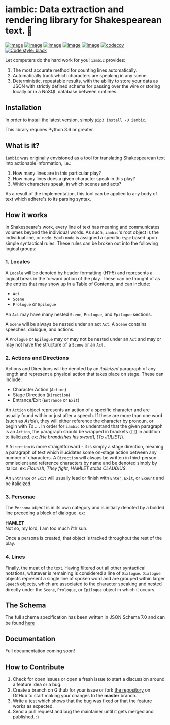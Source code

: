 iambic: Data extraction and rendering library for Shakespearean text. :scroll: 
==============================================================================
[![image](https://img.shields.io/pypi/v/iambic.svg)](https://pypi.org/project/iambic/)
[![image](https://img.shields.io/pypi/l/iambic.svg)](https://pypi.org/project/iambic/)
[![image](https://img.shields.io/pypi/pyversions/iambic.svg)](https://pypi.org/project/iambic/)
[![image](https://img.shields.io/github/languages/code-size/seandstewart/iambic.svg?style=flat)](https://github.com/seandstewart/iambic)
[![image](https://img.shields.io/travis/seandstewart/iambic.svg)](https://travis-ci.org/seandstewart/iambic)
[![codecov](https://codecov.io/gh/seandstewart/iambic/branch/master/graph/badge.svg)](https://codecov.io/gh/seandstewart/iambic)
[![Code style: black](https://img.shields.io/badge/code%20style-black-000000.svg)](https://github.com/ambv/black)

Let computers do the hard work for you! `iambic` provides:
1. The most accurate method for counting lines automatically.
2. Automatically track which characters are speaking in any scene.
3. Deterministic, repeatable results, with the ability to store your
   data as JSON with strictly defined schema for passing over the wire
   or storing locally or in a NoSQL database between runtimes.


## Installation

In order to install the latest version, simply `pip3 install
-U iambic`.

This library requires Python 3.6 or greater.


## What is it?
`iambic` was originally envisioned as a tool for translating
Shakespearean text into actionable information, i.e.:
1. How many lines are in this particular play?
2. How many lines does a given character speak in this play?
3. Which characters speak, in which scenes and acts?

As a result of the implementation, this tool can be applied 
to any body of text which adhere's to its parsing syntax.


## How it works
In Shakespeare's work, every line of text has meaning and 
communicates volumes beyond the individual words. As such,
`iambic`'s root object is the individual line, or `node`.
Each `node` is assigned a specific `type` based upon simple
syntactical rules. These rules can be broken out into the
following logical groups:

### 1. Locales
A `Locale` will be denoted by header formatting (H1-5) and 
represents a logical break in the forward action of the
play. These can be thought of as the entries that may show
up in a Table of Contents, and can include:
- `Act`
- `Scene`
- `Prologue` or `Epilogue`

An `Act` may have many nested `Scene`, `Prologue`, and
`Epilogue` sections.

A `Scene` will be always be nested under an act `Act`. A
`Scene` contains speeches, dialogue, and actions.

A `Prologue` or `Epilogue` may or may not be nested under an
`Act` and may or may not have the structure of a `Scene` or an `Act`.


### 2. Actions and Directions
Actions and Directions will be denoted by an _italicized_ 
paragraph of any length and represent a physical action that
takes place on stage. These can include:
- Character Action (`Action`)
- Stage Direction (`Direction`)
- Entrance/Exit (`Entrance` or `Exit`)

An `Action` object represents an action of a specific
character and are usually found within or just after a
speech. If these are more than one word (such as *Aside*),
they will either reference the character by pronoun, or
begin with *To ...*. In order for `iambic` to understand
that the given paragraph is an `Action`, the paragraph
should be wrapped in brackets (`[]`) in addition to
italicized. ex: *\[He brandishes his sword]*, *\[To
JULIET]*).

A `Direction` is more straightforward - it is simply a stage
direction, meaning a paragraph of text which illucidates
some on-stage action between any number of characters. A
`Direction` will always be written in third-person
omniscient and reference characters by name and be denoted
simply by italics. ex: *Flourish*, *They fight*, *HAMLET
stabs CLAUDIUS*.  

An `Entrance` or `Exit` will usually lead or finish with
`Enter`, `Exit`, or `Exeunt` and be italicized.


### 3. Personae
The `Persona` object is in its own category and is initially
denoted by a bolded line preceding a block of dialogue. ex:

 **HAMLET**  
 Not so, my lord, I am too much i'th'sun.

Once a persona is created, that object is tracked throughout
the rest of the play.

### 4. Lines
Finally, the meat of the text. Having filtered out all other
syntactical notations, whatever is remaining is considered a
line of `Dialogue`. `Dialogue` objects represent a single
line of spoken word and are grouped within larger `Speech`
objects, which are associated to the character speaking and
nested directly under the `Scene`, `Prologue`, or `Epilogue`
object in which it occurs.

## The Schema
The full schema specification has been written in JSON
Schema 7.0 and can be found
[here](iambic/schema/schema.json)

## Documentation

Full documentation coming soon!


## How to Contribute
1.  Check for open issues or open a fresh issue to start a 
    discussion around a feature idea or a bug.
2.  Create a branch on Github for your issue or fork
    [the repository](https://github.com/seandstewart/iambic)
    on GitHub to start making your changes to the **master**
    branch.
3.  Write a test which shows that the bug was fixed or that 
    the feature works as expected.
4.  Send a pull request and bug the maintainer until it gets
     merged and published. :)
